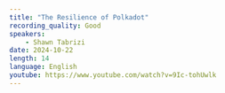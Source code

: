 ```yaml
---
title: "The Resilience of Polkadot"
recording_quality: Good
speakers:
    - Shawn Tabrizi
date: 2024-10-22
length: 14
language: English
youtube: https://www.youtube.com/watch?v=9Ic-tohUwlk
---
```

